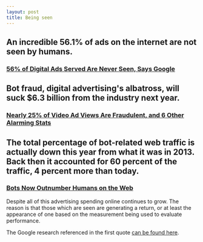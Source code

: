 ```yaml
---
layout: post
title: Being seen
---
```


## An incredible 56.1% of ads on the internet are not seen by humans.

### [56% of Digital Ads Served Are Never Seen, Says Google](http://adage.com/article/digital/56-digital-ads-served-google/296062/)

## Bot fraud, digital advertising's albatross, will suck $6.3 billion from the industry next year.

### [Nearly 25% of Video Ad Views Are Fraudulent, and 6 Other Alarming Stats](http://www.adweek.com/news/technology/7-things-you-need-know-about-bots-are-threatening-ad-industry-161849)

## The total percentage of bot-related web traffic is actually down this year from what it was in 2013. Back then it accounted for 60 percent of the traffic, 4 percent more than today.

### [Bots Now Outnumber Humans on the Web](http://www.wired.com/2014/12/bots-now-outnumber-humans-web/)

Despite all of this advertising spending online continues to grow. The reason is that those which are seen are generating a return, or at least the appearance of one based on the measurement being used to evaluate performance.

The Google research referenced in the first quote [can be found here](http://think.storage.googleapis.com/docs/the-importance-of-being-seen_study.pdf).